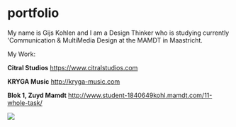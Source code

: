 # portfolio
My name is Gijs Kohlen and I am a Design Thinker who is studying currently 'Communication &amp; MultiMedia Design at the MAMDT in Maastricht.

My Work:

<strong>Citral Studios</strong>
https://www.citralstudios.com

<strong>KRYGA Music</strong>
http://kryga-music.com

<strong>Blok 1, Zuyd Mamdt</strong>
http://www.student-1840649kohl.mamdt.com/11-whole-task/

<img src="https://github.githubassets.com/images/modules/logos_page/GitHub-Mark.png" href="https://github.com/Gijskohlen-cmd">
